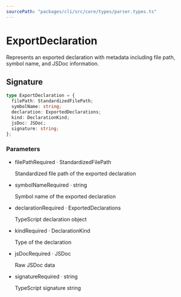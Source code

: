 ```yaml
---
sourcePath: "packages/cli/src/core/types/parser.types.ts"
---
```


# ExportDeclaration

Represents an exported declaration with metadata including file path, symbol name, and JSDoc information.

## Signature

```typescript
type ExportDeclaration = {
  filePath: StandardizedFilePath;
  symbolName: string;
  declaration: ExportedDeclarations;
  kind: DeclarationKind;
  jsDoc: JSDoc;
  signature: string;
};
```

### Parameters

<ul class="post-parameters-ul">
  <li class="post-parameters-li post-parameters-li-root">
    <span class="post-parameters--name">filePath</span><span class="post-parameters--required">Required</span> · <span class="post-parameters--type">StandardizedFilePath</span>
    <br/>
    <p class="post-parameters--description">Standardized file path of the exported declaration</p>
  </li>
  <li class="post-parameters-li post-parameters-li-root">
    <span class="post-parameters--name">symbolName</span><span class="post-parameters--required">Required</span> · <span class="post-parameters--type">string</span>
    <br/>
    <p class="post-parameters--description">Symbol name of the exported declaration</p>
  </li>
  <li class="post-parameters-li post-parameters-li-root">
    <span class="post-parameters--name">declaration</span><span class="post-parameters--required">Required</span> · <span class="post-parameters--type">ExportedDeclarations</span>
    <br/>
    <p class="post-parameters--description">TypeScript declaration object</p>
  </li>
  <li class="post-parameters-li post-parameters-li-root">
    <span class="post-parameters--name">kind</span><span class="post-parameters--required">Required</span> · <span class="post-parameters--type">DeclarationKind</span>
    <br/>
    <p class="post-parameters--description">Type of the declaration</p>
  </li>
  <li class="post-parameters-li post-parameters-li-root">
    <span class="post-parameters--name">jsDoc</span><span class="post-parameters--required">Required</span> · <span class="post-parameters--type">JSDoc</span>
    <br/>
    <p class="post-parameters--description">Raw JSDoc data</p>
  </li>
  <li class="post-parameters-li post-parameters-li-root">
    <span class="post-parameters--name">signature</span><span class="post-parameters--required">Required</span> · <span class="post-parameters--type">string</span>
    <br/>
    <p class="post-parameters--description">TypeScript signature string</p>
  </li>
</ul>
